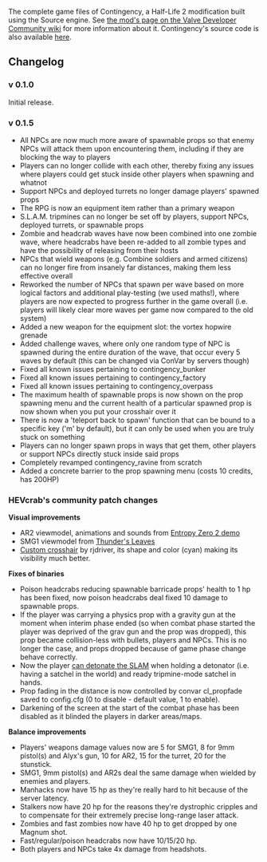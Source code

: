 The complete game files of Contingency, a Half-Life 2 modification built using the Source engine. See [the mod's page on the Valve Developer Community wiki](https://developer.valvesoftware.com/wiki/Contingency) for more information about it. Contingency's source code is also available [here](https://github.com/jamespizzurro/arp-contingency-src).

## Changelog

### v 0.1.0

Initial release.

### v 0.1.5

* All NPCs are now much more aware of spawnable props so that enemy NPCs will attack them upon encountering them, including if they are blocking the way to players
* Players can no longer collide with each other, thereby fixing any issues where players could get stuck inside other players when spawning and whatnot
* Support NPCs and deployed turrets no longer damage players' spawned props
* The RPG is now an equipment item rather than a primary weapon
* S.L.A.M. tripmines can no longer be set off by players, support NPCs, deployed turrets, or spawnable props
* Zombie and headcrab waves have now been combined into one zombie wave, where headcrabs have been re-added to all zombie types and have the possibility of releasing from their hosts
* NPCs that wield weapons (e.g. Combine soldiers and armed citizens) can no longer fire from insanely far distances, making them less effective overall
* Reworked the number of NPCs that spawn per wave based on more logical factors and additional play-testing (we used maths!), where players are now expected to progress further in the game overall (i.e. players will likely clear more waves per game now compared to the old system)
* Added a new weapon for the equipment slot: the vortex hopwire grenade
* Added challenge waves, where only one random type of NPC is spawned during the entire duration of the wave, that occur every 5 waves by default (this can be changed via ConVar by servers though)
* Fixed all known issues pertaining to contingency_bunker
* Fixed all known issues pertaining to contingency_factory
* Fixed all known issues pertaining to contingency_overpass
* The maximum health of spawnable props is now shown on the prop spawning menu and the current health of a particular spawned prop is now shown when you put your crosshair over it
* There is now a 'teleport back to spawn' function that can be bound to a specific key ('m' by default), but it can only be used when you are truly stuck on something
* Players can no longer spawn props in ways that get them, other players or support NPCs directly stuck inside said props
* Completely revamped contingency_ravine from scratch
* Added a concrete barrier to the prop spawning menu (costs 10 credits, has 200HP)

### HEVcrab's community patch changes

**Visual improvements**

* AR2 viewmodel, animations and sounds from [Entropy Zero 2 demo](https://www.moddb.com/mods/entropy-zero-2/downloads/entropy-zero-2-demo-v01)
* SMG1 viewmodel from [Thunder's Leaves](https://www.moddb.com/mods/thunders-leaves/downloads/thunders-leaves-11)
* [Custom crosshair](https://bullseyecrosshairs.com/hl2sites3.shtm) by rjdriver, its shape and color (cyan) making its visibility much better.

**Fixes of binaries**

* Poison headcrabs reducing spawnable barricade props' health to 1 hp has been fixed, now poison headcrabs deal fixed 10 damage to spawnable props.
* If the player was carrying a physics prop with a gravity gun at the moment when interim phase ended (so when combat phase started the player was deprived of the grav gun and the prop was dropped), this prop became collision-less with bullets, players and NPCs. This is no longer the case, and props dropped because of game phase change behave correctly.
* Now the player [can detonate the SLAM](https://youtu.be/pvfdsDBldqI) when holding a detonator (i.e. having a satchel in the world) and ready tripmine-mode satchel in hands.
* Prop fading in the distance is now controlled by convar cl_propfade saved to config.cfg (0 to disable - default value, 1 to enable).
* Darkening of the screen at the start of the combat phase has been disabled as it blinded the players in darker areas/maps.

**Balance improvements**

* Players' weapons damage values now are 5 for SMG1, 8 for 9mm pistol(s) and Alyx's gun, 10 for AR2, 15 for the turret, 20 for the stunstick.
* SMG1, 9mm pistol(s) and AR2s deal the same damage when wielded by enemies and players.
* Manhacks now have 15 hp as they're really hard to hit because of the server latency.
* Stalkers now have 20 hp for the reasons they're dystrophic cripples and to compensate for their extremely precise long-range laser attack.
* Zombies and fast zombies now have 40 hp to get dropped by one Magnum shot.
* Fast/regular/poison headcrabs now have 10/15/20 hp.
* Both players and NPCs take 4x damage from headshots.